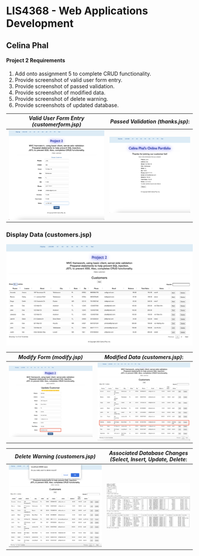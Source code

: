 
# LIS4368 - Web Applications Development

## Celina Phal

#### Project 2 Requirements

1. Add onto assignment 5 to complete CRUD functionality. 
2. Provide screenshot of valid user form entry.
3. Provide screenshot of passed validation.
4. Provide screenshot of modified data.
5. Provide screenshot of delete warning.
5. Provide screenshots of updated database.


| *Valid User Form Entry (customerform.jsp)*      | *Passed Validation (thanks.jsp)*: | 
| :----:       |    :----:   |
| ![Skillset1](img/img1.png)   | ![Skillset2](img/img2.png) |


### Display Data (customers.jsp)
![Skillset1](img/img3.png)



| *Modify Form (modify.jsp)*      | *Modified Data (customers.jsp)*: | 
| :----:       |    :----:   |
| ![Skillset1](img/img4.png)   | ![Skillset2](img/img7.png) |


| *Delete Warning (customers.jsp)*      | *Associated Database Changes (Select, Insert, Update, Delete*: | 
| :----:       |    :----:   |
| ![Skillset1](img/img6.png)   | ![Skillset2](img/img5.png) |
